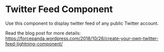 # Twitter Feed Component
Use this component to display twitter feed of any public Twitter account.

Read the blog post for more details: https://forcepanda.wordpress.com/2018/10/26/create-your-own-twitter-feed-lightning-component/
